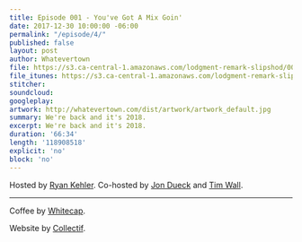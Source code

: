 ```yaml
---
title: Episode 001 - You've Got A Mix Goin'
date: 2017-12-30 10:00:00 -06:00
permalink: "/episode/4/"
published: false
layout: post
author: Whatevertown
file: https://s3.ca-central-1.amazonaws.com/lodgment-remark-slipshod/004.mp3
file_itunes: https://s3.ca-central-1.amazonaws.com/lodgment-remark-slipshod/004.m4a
stitcher: 
soundcloud: 
googleplay: 
artwork: http://whatevertown.com/dist/artwork/artwork_default.jpg
summary: We're back and it's 2018.
excerpt: We're back and it's 2018.
duration: '66:34'
length: '118908518'
explicit: 'no'
block: 'no'
---
```


Hosted by [Ryan Kehler](https://twitter.com/ryankehler). Co-hosted by [Jon Dueck](https://twitter.com/jondueck) and [Tim Wall](https://twitter.com/timjosephwall).

---

Coffee by [Whitecap](http://drinkwhitecap.com/).

Website by [Collectif](http://collectif.co).

